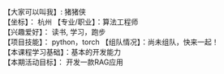 【大家可以叫我】: 猪猪侠  
【坐标】： 杭州
【专业/职业】：算法工程师  
【兴趣爱好】： 读书, 学习，跑步  
【项目技能】： python，torch 
【组队情况】：尚未组队，快来一起！  
【本课程学习基础】：基本的开发能力  
【本期活动目标】： 开发一款RAG应用
